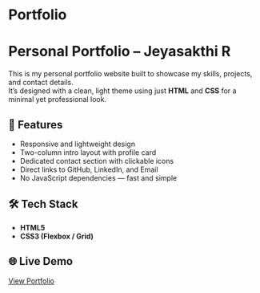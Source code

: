 # Portfolio
# Personal Portfolio – Jeyasakthi R

This is my personal portfolio website built to showcase my skills, projects, and contact details.  
It’s designed with a clean, light theme using just **HTML** and **CSS** for a minimal yet professional look.

## 🚀 Features
- Responsive and lightweight design
- Two-column intro layout with profile card
- Dedicated contact section with clickable icons
- Direct links to GitHub, LinkedIn, and Email
- No JavaScript dependencies — fast and simple

## 🛠 Tech Stack
- **HTML5**  
- **CSS3 (Flexbox / Grid)**  

## 🌐 Live Demo
[View Portfolio](https://your-github-username.github.io/your-repo-name/) 
